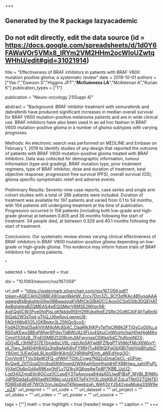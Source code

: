 +++
## Generated by the R package lazyacademic
## Do not edit directly, edit the data source (id = https://docs.google.com/spreadsheets/d/1d0Y6FAWaVOr5VMx8_lRYm2VM2HHm2ocWIoUZwtqWHhU/edit#gid=31021914)

title = "Effectiveness of BRAF inhibitors in patients with BRAF V600 mutation positive glioma; a systematic review"
date = 2019-10-01
authors = ["Yao I","Dawson S","Higgins JPT","**McGuinness LA**","McAleenan A","Kurian K"]
publication_types = ["1"]

publication = "Neuro-oncology *21*(Suppl 4)"

abstract = "Background: BRAF inhibitor treatment with vemurafenib and dabrafenib have produced significant increases in median overall survival for BRAF V600 mutation-positive melanoma patients and are in wide clinical use. BRAF inhibitors have also been used in an ad hoc fashion in BRAF V600 mutation-positive glioma in a number of glioma subtypes with varying prognoses. <br><br>Methods: An electronic search was performed on MEDLINE and Embase on February 1, 2019 to identify studies of any design that reported the outcome of patients with BRAF V600 mutation-positive glioma treated with BRAF inhibitors. Data was collected for demographic information, tumour information (type and grading), BRAF mutation type, prior treatment regimens, type of BRAF inhibitor, dose and duration of treatment, best objective response, progression free survival (PFS), overall survival (OS), glioma specific symptomatic relief and adverse events. <br><br>Preliminary Results: Seventy-nine case reports, case series and single arm cohort studies with a total of 286 patients were included. Duration of treatment was available for 197 patients and varied from 0.1 to 54 months, with 104 patients still undergoing treatment at the time of publication. Progression occurred in 158 patients (including both low-grade and high-grade glioma) at between 0.805 and 36 months following the start of treatment. 34 people died, at between 0.329 and 40.1 months following the start of treatment. <br><br>Conclusions: Our systematic review shows varying clinical effectiveness of BRAF inhibitors in BRAF V600 mutation-positive glioma depending on low-grade or high-grade glioma. This evidence may inform future trials of BRAF inhibitors for glioma patients.<br><br>"

selected = false
featured = true

doi = "10.1093/neuonc/noz167.059"

url_pdf = "https://watermark.silverchair.com/noz167.059.pdf?token=AQECAHi208BE49Ooan9kkhW_Ercy7Dm3ZL_9Cf3qfKAc485ysgAAAqgwggKkBgkqhkiG9w0BBwagggKVMIICkQIBADCCAooGCSqGSIb3DQEHATAeBglghkgBZQMEAS4wEQQMerV6MSE2IKhor98-AgEQgIICW3Pve0fqPIsLgKNddq95EH2ftfUkq9qlE2SRjc2Gd6CAiF4lrTa8m5l6iQab2W3sTqd-sThQ_U6w6pvLqenpU9-FAQrHWq81O5JGKBwkn3L25NQoScoS-FpdADOttg05a4lVthM4pMc8S4C_DaaRIkXtKPvTef1xCRt6k3FTiGyCo00fu_pRSGsKEwuSBEqfWlwr6PdsvTqBWUAz3FUu4QtjuCmWtuHo1spH0jeHjgMAoCmgY534zB_7FpEtSMBIZt20RjohJIAFwynseC0iKkqSdC7tuRxmNO3-sDGyB_r3HNFS17ETbjyk6sLV6L-rdzUIp5AYwt8FZfbgPTVhMcFMcX6WsyY-pI_7jwy_3pN04H84Qs3jg9qAk6j6yFY9RHTu469tQiFqObXBli7gbIVjpBfudsCY8Gml_1UEwGaIL8Llpz6BHKAmSCHRWqPtEmh_aWEdYegi3O-CnvVm9TTVo34pW2FQ-ofWhFTOXLCywg7NQ2yDmaOpCL-sGPoe-RyQw6_ZItTGoqDVn9sd5RWImeld2W94wHSmHhpIdHlFXR8Hwu_xah0PuPLVjiXelOb6pGd4xR9Ksv0hFLv7Q1kyXQ6gqAwTp8P7KBB_UzU2-Lgd34SZreqEtln9OCuz0CLpp6Y3TpAqyosa84daXDLlwdFIBsP_18VBl_B1NIfoJdPBQgdaEu6N0adNO98kLjuUz6X5TgFkYH3LzbbKBJFZqLqTfktO2TQfeTEIfQWEpEdEdF7WOV2nnJipQnqTKNqwebzah_WAfj3zYJS42ypaMukq33IW9e_pZA"
url_preprint = ""
url_code = ""
url_dataset = ""
url_project = ""
url_slides = ""
url_video = ""
url_poster = ""
url_source = ""

tags = [""]
math = true
highlight = true
[header]
image = ""
caption = ""
+++
